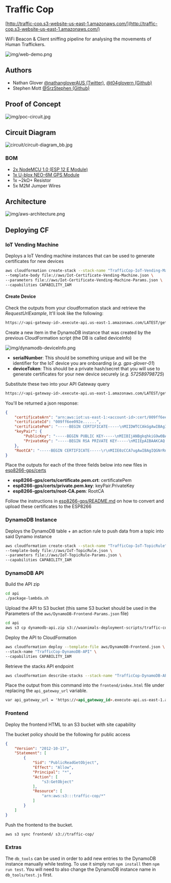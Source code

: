# Traffic Cop

[http://traffic-cop.s3-website-us-east-1.amazonaws.com/](http://traffic-cop.s3-website-us-east-1.amazonaws.com/)

WiFi Beacon & Client sniffing pipeline for analysing the movements of Human Traffickers.

![img/web-demo.png](img/web-demo.png)

## Authors

* Nathan Glover [@nathangloverAUS (Twitter)](https://twitter.com/nathangloverAUS), [@t04glovern (Github)](https://github.com/t04glovern)
* Stephen Mott [@SrzStephen (Github)](https://github.com/SrzStephen)

## Proof of Concept

![img/poc-circuit.jpg](img/poc-circuit.jpg)

## Circuit Diagram

![circuit/circuit-diagram_bb.jpg](circuit/circuit-diagram_bb.jpg)

### BOM

* [2x NodeMCU 1.0 (ESP 12 E Module)](https://www.amazon.com/NodeMCU-ESP8266-Microcontroller-Arduino-Makerdo/dp/B07BGCF3NY)
* [1x U-blox NEO-6M GPS Module](https://core-electronics.com.au/u-blox-neo-6m-gps-module.html)
* 1x ~2kΩ+ Resistor
* 5x M2M Jumper Wires

## Architecture

![img/aws-architecture.png](img/aws-architecture.png)

## Deploying CF

### IoT Vending Machine

Deploys a IoT Vending machine instances that can be used to generate certificates for new devices

```bash
aws cloudformation create-stack --stack-name "TrafficCop-IoT-Vending-Machine" \
--template-body file://aws/Iot-Certificate-Vending-Machine.json \
--parameters file://aws/Iot-Certificate-Vending-Machine-Params.json \
--capabilities CAPABILITY_IAM
```

#### Create Device

Check the outputs from your cloudformation stack and retrieve the *RequestUrlExample*, It'll look like the following:

```bash
https://<api-gateway-id>.execute-api.us-east-1.amazonaws.com/LATEST/getcert?serialNumber=value1&deviceToken=value2
```

Create a new item in the DynamoDB instance that was created by the previous CloudFormation script (the DB is called deviceInfo)

![img/dynamodb-deviceInfo.png](img/dynamodb-deviceInfo.png)

* **serialNumber**: This should be something unique and will be the identifier for the IoT device you are onboarding (*e.g. gps-glover-01*)
* **deviceToken**: This should be a private hash/secret that you will use to generate certificates for your new device securely (*e.g. 572589798725*)

Substitute these two into your API Gateway query

```bash
https://<api-gateway-id>.execute-api.us-east-1.amazonaws.com/LATEST/getcert?serialNumber=gps-glover-01&deviceToken=572589798725
```

You'll be returned a json response:

```json
{
    "certificateArn": "arn:aws:iot:us-east-1:<account-id>:cert/009ff6ee0.........",
    "certificateId": "009ff6ee092e......",
    "certificatePem": "-----BEGIN CERTIFICATE-----\nMIIDWTCCAkGgAwIBAgIUZiIgLi......-----END CERTIFICATE-----\n",
    "keyPair": {
        "PublicKey": "-----BEGIN PUBLIC KEY-----\nMIIBIjANBgkqhkiG9w0BAQEFAAO.......-----END PUBLIC KEY-----\n",
        "PrivateKey": "-----BEGIN RSA PRIVATE KEY-----\nMIIEpAIBAAKCAQ........-----END RSA PRIVATE KEY-----\n"
    },
    "RootCA": "-----BEGIN CERTIFICATE-----\r\nMIIE0zCCA7ugAwIBAgIQGNrRniZ96Lt........-----END CERTIFICATE-----"
}
```

Place the outputs for each of the three fields below into new files in [esp8266-gps/certs](esp8266-gps/certs)

* **esp8266-gps/certs/certificate.pem.crt**: certificatePem
* **esp8266-gps/certs/private.pem.key**: keyPair.PrivateKey
* **esp8266-gps/certs/root-CA.pem**: RootCA

Follow the instructions in [esp8266-gps/README.md](esp8266-gps/README.md) on how to convert and upload these certificates to the ESP8266

### DynamoDB Instance

Deploys the DynamoDB table + an action rule to push data from a topic into said Dynamo instance

```bash
aws cloudformation create-stack --stack-name "TrafficCop-IoT-TopicRule" \
--template-body file://aws/IoT-TopicRule.json \
--parameters file://aws/IoT-TopicRule-Params.json \
--capabilities CAPABILITY_IAM
```

### DynamoDB API

Build the API zip

```bash
cd api
./package-lambda.sh
```

Upload the API to S3 bucket (this same S3 bucket should be used in the Parameters of the `aws/DynamoDB-Frontend-Params.json` file)

```bash
cd api
aws s3 cp dynamodb-api.zip s3://waanimals-deployment-scripts/traffic-cop/dynamodb-api.zip
```

Deploy the API to CloudFormation

```bash
aws cloudformation deploy --template-file aws/DynamoDB-Frontend.json \
--stack-name "TrafficCop-DynamoDB-API" \
--capabilities CAPABILITY_IAM
```

Retrieve the stacks API endpoint

```bash
aws cloudformation describe-stacks --stack-name "TrafficCop-DynamoDB-API"  --query Stacks[].Outputs[].OutputValue[] --output text
```

Place the output from this command into the `frontend/index.html` file under replacing the `api_gateway_url` variable.

```html
var api_gateway_url = 'https://<api_gateway_id>.execute-api.us-east-1.amazonaws.com/prod';
```

### Frontend

Deploy the frontend HTML to an S3 bucket with site capability

The bucket policy should be the following for public access

```json
{
    "Version": "2012-10-17",
    "Statement": [
        {
            "Sid": "PublicReadGetObject",
            "Effect": "Allow",
            "Principal": "*",
            "Action": [
                "s3:GetObject"
            ],
            "Resource": [
                "arn:aws:s3:::traffic-cop/*"
            ]
        }
    ]
}
```

Push the frontend to the bucket.

```bash
aws s3 sync frontend/ s3://traffic-cop/
```

### Extras

The `db_tools` can be used in order to add new entries to the DynamoDB instance manually while testing. To use it simply run `npm install` then `npm run test`. You will need to also change the DynamoDB instance name in `db_tools/test.js` first.
